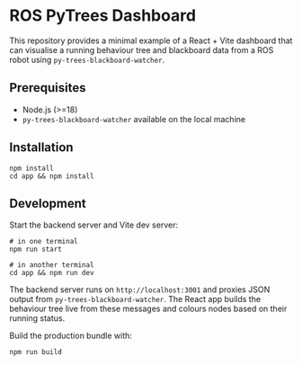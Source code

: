 # ROS PyTrees Dashboard

This repository provides a minimal example of a React + Vite dashboard that can visualise a running behaviour tree and blackboard data from a ROS robot using `py-trees-blackboard-watcher`.

## Prerequisites

- Node.js (>=18)
- `py-trees-blackboard-watcher` available on the local machine

## Installation

```
npm install
cd app && npm install
```

## Development

Start the backend server and Vite dev server:

```
# in one terminal
npm run start

# in another terminal
cd app && npm run dev
```

The backend server runs on `http://localhost:3001` and proxies JSON output from `py-trees-blackboard-watcher`.
The React app builds the behaviour tree live from these messages and colours nodes based on their running status.

Build the production bundle with:

```
npm run build
```
